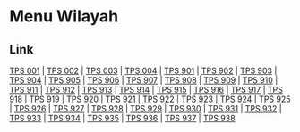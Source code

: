 # Menu Wilayah

## Link

[TPS 001](https://github.com/gigit-pemilu/pemilu-2024-94-papua-tengah/tree/main/pilpres/hitung-suara/sub/94-papua-tengah/sub/04-mimika/sub/10-tembagapura/sub/1001-tembagapura/sub/001-tps)
 | 
[TPS 002](https://github.com/gigit-pemilu/pemilu-2024-94-papua-tengah/tree/main/pilpres/hitung-suara/sub/94-papua-tengah/sub/04-mimika/sub/10-tembagapura/sub/1001-tembagapura/sub/002-tps)
 | 
[TPS 003](https://github.com/gigit-pemilu/pemilu-2024-94-papua-tengah/tree/main/pilpres/hitung-suara/sub/94-papua-tengah/sub/04-mimika/sub/10-tembagapura/sub/1001-tembagapura/sub/003-tps)
 | 
[TPS 004](https://github.com/gigit-pemilu/pemilu-2024-94-papua-tengah/tree/main/pilpres/hitung-suara/sub/94-papua-tengah/sub/04-mimika/sub/10-tembagapura/sub/1001-tembagapura/sub/004-tps)
 | 
[TPS 901](https://github.com/gigit-pemilu/pemilu-2024-94-papua-tengah/tree/main/pilpres/hitung-suara/sub/94-papua-tengah/sub/04-mimika/sub/10-tembagapura/sub/1001-tembagapura/sub/901-tps)
 | 
[TPS 902](https://github.com/gigit-pemilu/pemilu-2024-94-papua-tengah/tree/main/pilpres/hitung-suara/sub/94-papua-tengah/sub/04-mimika/sub/10-tembagapura/sub/1001-tembagapura/sub/902-tps)
 | 
[TPS 903](https://github.com/gigit-pemilu/pemilu-2024-94-papua-tengah/tree/main/pilpres/hitung-suara/sub/94-papua-tengah/sub/04-mimika/sub/10-tembagapura/sub/1001-tembagapura/sub/903-tps)
 | 
[TPS 904](https://github.com/gigit-pemilu/pemilu-2024-94-papua-tengah/tree/main/pilpres/hitung-suara/sub/94-papua-tengah/sub/04-mimika/sub/10-tembagapura/sub/1001-tembagapura/sub/904-tps)
 | 
[TPS 905](https://github.com/gigit-pemilu/pemilu-2024-94-papua-tengah/tree/main/pilpres/hitung-suara/sub/94-papua-tengah/sub/04-mimika/sub/10-tembagapura/sub/1001-tembagapura/sub/905-tps)
 | 
[TPS 906](https://github.com/gigit-pemilu/pemilu-2024-94-papua-tengah/tree/main/pilpres/hitung-suara/sub/94-papua-tengah/sub/04-mimika/sub/10-tembagapura/sub/1001-tembagapura/sub/906-tps)
 | 
[TPS 907](https://github.com/gigit-pemilu/pemilu-2024-94-papua-tengah/tree/main/pilpres/hitung-suara/sub/94-papua-tengah/sub/04-mimika/sub/10-tembagapura/sub/1001-tembagapura/sub/907-tps)
 | 
[TPS 908](https://github.com/gigit-pemilu/pemilu-2024-94-papua-tengah/tree/main/pilpres/hitung-suara/sub/94-papua-tengah/sub/04-mimika/sub/10-tembagapura/sub/1001-tembagapura/sub/908-tps)
 | 
[TPS 909](https://github.com/gigit-pemilu/pemilu-2024-94-papua-tengah/tree/main/pilpres/hitung-suara/sub/94-papua-tengah/sub/04-mimika/sub/10-tembagapura/sub/1001-tembagapura/sub/909-tps)
 | 
[TPS 910](https://github.com/gigit-pemilu/pemilu-2024-94-papua-tengah/tree/main/pilpres/hitung-suara/sub/94-papua-tengah/sub/04-mimika/sub/10-tembagapura/sub/1001-tembagapura/sub/910-tps)
 | 
[TPS 911](https://github.com/gigit-pemilu/pemilu-2024-94-papua-tengah/tree/main/pilpres/hitung-suara/sub/94-papua-tengah/sub/04-mimika/sub/10-tembagapura/sub/1001-tembagapura/sub/911-tps)
 | 
[TPS 912](https://github.com/gigit-pemilu/pemilu-2024-94-papua-tengah/tree/main/pilpres/hitung-suara/sub/94-papua-tengah/sub/04-mimika/sub/10-tembagapura/sub/1001-tembagapura/sub/912-tps)
 | 
[TPS 913](https://github.com/gigit-pemilu/pemilu-2024-94-papua-tengah/tree/main/pilpres/hitung-suara/sub/94-papua-tengah/sub/04-mimika/sub/10-tembagapura/sub/1001-tembagapura/sub/913-tps)
 | 
[TPS 914](https://github.com/gigit-pemilu/pemilu-2024-94-papua-tengah/tree/main/pilpres/hitung-suara/sub/94-papua-tengah/sub/04-mimika/sub/10-tembagapura/sub/1001-tembagapura/sub/914-tps)
 | 
[TPS 915](https://github.com/gigit-pemilu/pemilu-2024-94-papua-tengah/tree/main/pilpres/hitung-suara/sub/94-papua-tengah/sub/04-mimika/sub/10-tembagapura/sub/1001-tembagapura/sub/915-tps)
 | 
[TPS 916](https://github.com/gigit-pemilu/pemilu-2024-94-papua-tengah/tree/main/pilpres/hitung-suara/sub/94-papua-tengah/sub/04-mimika/sub/10-tembagapura/sub/1001-tembagapura/sub/916-tps)
 | 
[TPS 917](https://github.com/gigit-pemilu/pemilu-2024-94-papua-tengah/tree/main/pilpres/hitung-suara/sub/94-papua-tengah/sub/04-mimika/sub/10-tembagapura/sub/1001-tembagapura/sub/917-tps)
 | 
[TPS 918](https://github.com/gigit-pemilu/pemilu-2024-94-papua-tengah/tree/main/pilpres/hitung-suara/sub/94-papua-tengah/sub/04-mimika/sub/10-tembagapura/sub/1001-tembagapura/sub/918-tps)
 | 
[TPS 919](https://github.com/gigit-pemilu/pemilu-2024-94-papua-tengah/tree/main/pilpres/hitung-suara/sub/94-papua-tengah/sub/04-mimika/sub/10-tembagapura/sub/1001-tembagapura/sub/919-tps)
 | 
[TPS 920](https://github.com/gigit-pemilu/pemilu-2024-94-papua-tengah/tree/main/pilpres/hitung-suara/sub/94-papua-tengah/sub/04-mimika/sub/10-tembagapura/sub/1001-tembagapura/sub/920-tps)
 | 
[TPS 921](https://github.com/gigit-pemilu/pemilu-2024-94-papua-tengah/tree/main/pilpres/hitung-suara/sub/94-papua-tengah/sub/04-mimika/sub/10-tembagapura/sub/1001-tembagapura/sub/921-tps)
 | 
[TPS 922](https://github.com/gigit-pemilu/pemilu-2024-94-papua-tengah/tree/main/pilpres/hitung-suara/sub/94-papua-tengah/sub/04-mimika/sub/10-tembagapura/sub/1001-tembagapura/sub/922-tps)
 | 
[TPS 923](https://github.com/gigit-pemilu/pemilu-2024-94-papua-tengah/tree/main/pilpres/hitung-suara/sub/94-papua-tengah/sub/04-mimika/sub/10-tembagapura/sub/1001-tembagapura/sub/923-tps)
 | 
[TPS 924](https://github.com/gigit-pemilu/pemilu-2024-94-papua-tengah/tree/main/pilpres/hitung-suara/sub/94-papua-tengah/sub/04-mimika/sub/10-tembagapura/sub/1001-tembagapura/sub/924-tps)
 | 
[TPS 925](https://github.com/gigit-pemilu/pemilu-2024-94-papua-tengah/tree/main/pilpres/hitung-suara/sub/94-papua-tengah/sub/04-mimika/sub/10-tembagapura/sub/1001-tembagapura/sub/925-tps)
 | 
[TPS 926](https://github.com/gigit-pemilu/pemilu-2024-94-papua-tengah/tree/main/pilpres/hitung-suara/sub/94-papua-tengah/sub/04-mimika/sub/10-tembagapura/sub/1001-tembagapura/sub/926-tps)
 | 
[TPS 927](https://github.com/gigit-pemilu/pemilu-2024-94-papua-tengah/tree/main/pilpres/hitung-suara/sub/94-papua-tengah/sub/04-mimika/sub/10-tembagapura/sub/1001-tembagapura/sub/927-tps)
 | 
[TPS 928](https://github.com/gigit-pemilu/pemilu-2024-94-papua-tengah/tree/main/pilpres/hitung-suara/sub/94-papua-tengah/sub/04-mimika/sub/10-tembagapura/sub/1001-tembagapura/sub/928-tps)
 | 
[TPS 929](https://github.com/gigit-pemilu/pemilu-2024-94-papua-tengah/tree/main/pilpres/hitung-suara/sub/94-papua-tengah/sub/04-mimika/sub/10-tembagapura/sub/1001-tembagapura/sub/929-tps)
 | 
[TPS 930](https://github.com/gigit-pemilu/pemilu-2024-94-papua-tengah/tree/main/pilpres/hitung-suara/sub/94-papua-tengah/sub/04-mimika/sub/10-tembagapura/sub/1001-tembagapura/sub/930-tps)
 | 
[TPS 931](https://github.com/gigit-pemilu/pemilu-2024-94-papua-tengah/tree/main/pilpres/hitung-suara/sub/94-papua-tengah/sub/04-mimika/sub/10-tembagapura/sub/1001-tembagapura/sub/931-tps)
 | 
[TPS 932](https://github.com/gigit-pemilu/pemilu-2024-94-papua-tengah/tree/main/pilpres/hitung-suara/sub/94-papua-tengah/sub/04-mimika/sub/10-tembagapura/sub/1001-tembagapura/sub/932-tps)
 | 
[TPS 933](https://github.com/gigit-pemilu/pemilu-2024-94-papua-tengah/tree/main/pilpres/hitung-suara/sub/94-papua-tengah/sub/04-mimika/sub/10-tembagapura/sub/1001-tembagapura/sub/933-tps)
 | 
[TPS 934](https://github.com/gigit-pemilu/pemilu-2024-94-papua-tengah/tree/main/pilpres/hitung-suara/sub/94-papua-tengah/sub/04-mimika/sub/10-tembagapura/sub/1001-tembagapura/sub/934-tps)
 | 
[TPS 935](https://github.com/gigit-pemilu/pemilu-2024-94-papua-tengah/tree/main/pilpres/hitung-suara/sub/94-papua-tengah/sub/04-mimika/sub/10-tembagapura/sub/1001-tembagapura/sub/935-tps)
 | 
[TPS 936](https://github.com/gigit-pemilu/pemilu-2024-94-papua-tengah/tree/main/pilpres/hitung-suara/sub/94-papua-tengah/sub/04-mimika/sub/10-tembagapura/sub/1001-tembagapura/sub/936-tps)
 | 
[TPS 937](https://github.com/gigit-pemilu/pemilu-2024-94-papua-tengah/tree/main/pilpres/hitung-suara/sub/94-papua-tengah/sub/04-mimika/sub/10-tembagapura/sub/1001-tembagapura/sub/937-tps)
 | 
[TPS 938](https://github.com/gigit-pemilu/pemilu-2024-94-papua-tengah/tree/main/pilpres/hitung-suara/sub/94-papua-tengah/sub/04-mimika/sub/10-tembagapura/sub/1001-tembagapura/sub/938-tps)

